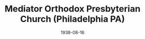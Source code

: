 ---
date: &id001 1938-08-16
end_date: null
location:
  address: null
  city: Philadelphia
  state: PA
minister:
- end: 1945-01-01
  name: James Price
  start: 1938-01-01
  type: Pastor
- end: 1944-01-01
  name: John Betzold
  start: 1943-01-01
  type: Co-Pastor
- end: 1948-01-01
  name: Herbert Hoeflinger
  start: 1945-01-01
  type: Pastor
- end: 1952-01-01
  name: Kenneth Meilahn
  start: 1951-01-01
  type: Pastor
- end: 1966-01-01
  name: William Rankin
  start: 1958-01-01
  type: Pastor
ministers:
- James Price
- John Betzold
- Herbert Hoeflinger
- Kenneth Meilahn
- William Rankin
name: Mediator Orthodox Presbyterian Church
names:
- end: 1968-01-10
  name: Mediator Orthodox Presbyterian Church
  start: 1938-08-16
origination_date: *id001
raw_data: "PA  Philadelphia\nLiving Word Orthodox Presbyterian Mission  (September\
  \ 19, 1987\u2013August 22,1988)\nLivingstone Memorial OPC  (November 11, 1937\u2013\
  January 15, 1945)\nMediator Orthodox Presbyterian Church  (August 16, 1938\u2013\
  January 10, 1968)\nPastors: James Price, 1938\u201345\nJohn Betzold, Co\u2013Pastor,\
  \ 1943\u201344\nHerbert Hoeflinger, 1945\u201348\nKenneth Meilahn, 1951\u201352\n\
  William Rankin, 1958\u201366"
states:
- PA
status:
  active: false
  end_date: 1968-01-10
  reason: null
  received_from: null
  withdrawal_to: null
title: Mediator Orthodox Presbyterian Church (Philadelphia PA)
year_established:
- 1938

---